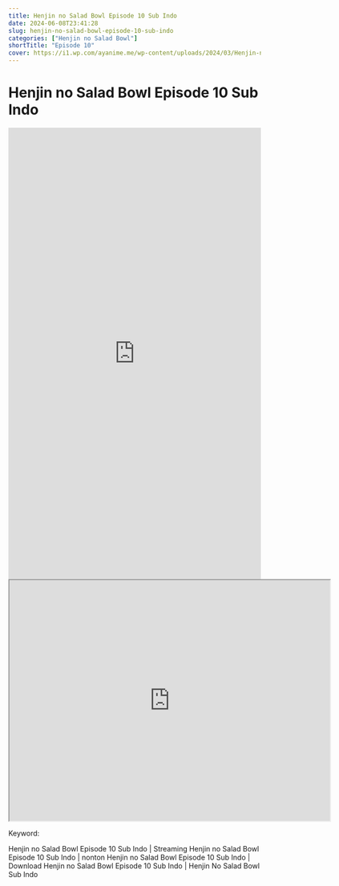 ```yaml
---
title: Henjin no Salad Bowl Episode 10 Sub Indo
date: 2024-06-08T23:41:28
slug: henjin-no-salad-bowl-episode-10-sub-indo
categories: ["Henjin no Salad Bowl"]
shortTitle: "Episode 10"
cover: https://i1.wp.com/ayanime.me/wp-content/uploads/2024/03/Henjin-no-Salad-Bowl-768x1085-1.jpg
---
```


# Henjin no Salad Bowl Episode 10 Sub Indo

<iframe src="https://play.ayanime.me/include/fluidplayer/fluidplayer.php?VideoSrc1=https%3A%2F%2Fdrive.google.com%2Ffile%2Fd%2F1ty-GJikmkv8GuVKHiOe9-ZFr3ZGXDaga%2Fpreview&VideoType1=video%2Fmp4&VideoQuality1=480p&VideoSrc2=https%3A%2F%2Fdrive.google.com%2Ffile%2Fd%2F1iy51pn1S47x2k33AHJ3TRAie2SMjdUK1%2Fpreview&VideoType2=video%2Fmp4&VideoQuality2=720p&VideoSrc3=https%3A%2F%2Fdrive.google.com%2Ffile%2Fd%2F1oKMJ2oOBlUssgoeV5JWjRA7epHqtr0-9%2Fpreview&VideoType3=video%2Fmp4&VideoQuality3=1080p&VideoSrc4=&VideoType4=&VideoQuality4=&VideoPoster=&VideoTrack1=&kind1=&srclang1=&label1=&default1=&VideoTrack2=&kind2=&srclang2=&label2=&default2=&player=fluid+player&server=Drive+API&api=&width=100%25&height=900px" frameborder="0" width="100%" height="900px" allowfullscreen="allowfullscreen" scrolling="no"></iframe>
<iframe src="https://drive.google.com/file/d/1oKMJ2oOBlUssgoeV5JWjRA7epHqtr0-9/preview" width="640" height="480" allow="accelerometer; autoplay; encrypted-media; gyroscope; fullscreen; picture-in-picture" scrolling="no" seamless="" sandbox="allow-same-origin allow-scripts"></iframe>

Keyword:
<p>Henjin no Salad Bowl Episode 10 Sub Indo | Streaming Henjin no Salad Bowl Episode 10 Sub Indo | nonton Henjin no Salad Bowl Episode 10 Sub Indo | Download Henjin no Salad Bowl Episode 10 Sub Indo | Henjin No Salad Bowl Sub Indo</p>

